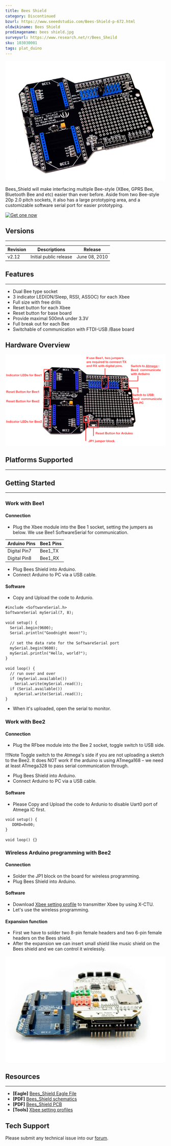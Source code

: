 ```yaml
---
title: Bees Shield
category: Discontinued
bzurl: https://www.seeedstudio.com/Bees-Shield-p-672.html
oldwikiname: Bees Shield
prodimagename: bees shield.jpg
surveyurl: https://www.research.net/r/Bees_Sheild
sku: 103030001
tags: plat_duino
---
```


![enter image description here](https://github.com/SeeedDocument/Bees_Shield/raw/master/img/bees%20shield.jpg)

Bees_Shield will make interfacing multiple Bee-style (XBee, GPRS Bee, Bluetooth Bee and etc) easier than ever before. Aside from two Bee-style 20p 2.0 pitch sockets, it also has a large prototyping area, and a customizable software serial port for easier prototyping.

[![Get one now](https://raw.githubusercontent.com/SeeedDocument/Seeed-WiKi/master/docs/images/get_one_now.png)](https://www.seeedstudio.com/Bees-Shield-p-672.html)

## Versions
---------------

| Revision | Descriptions  | Release        |
|----------|--------------|----------------|
| v2.12| Initial public release| June 08, 2010  |


## Features
-------------------
- Dual Bee type socket
- 3 indicator LED(ON/Sleep, RSSI, ASSOC) for each Xbee
- Full size with free drills
- Reset button for each Xbee
- Reset button for base board
- Provide maximal 500mA under 3.3V
- Full break out for each Bee
- Switchable of communication with FTDI-USB /Base board

## Hardware Overview

![](https://github.com/SeeedDocument/Bees_Shield/raw/master/img/Bees%20Shield%20Hardware.jpg)

## Platforms Supported
-------------------

## Getting Started
-------------------
### Work with Bee1

#### Connection
- Plug the Xbee module into the Bee 1 socket, setting the jumpers as below. We use Bee1 SoftwareSerial for communication.

| Arduino Pins   | Bee1 Pins     |
| :------------- | :-------------|
| Digital Pin7   | Bee1_TX       |
| Digital Pin8   | Bee1_RX       |

- Plug Bees Shield into Arduino.
- Connect Arduino to PC via a USB cable.

#### Software
- Copy and Upload the code to Ardunio.

```
#include <SoftwareSerial.h>
SoftwareSerial mySerial(7, 8);

void setup() {
  Serial.begin(9600);
  Serial.println("Goodnight moon!");

  // set the data rate for the SoftwareSerial port
  mySerial.begin(9600);
  mySerial.println("Hello, world?");
}

void loop() {
  // run over and over
  if (mySerial.available())
    Serial.write(mySerial.read());
  if (Serial.available())
    mySerial.write(Serial.read());
}

```
- When it's uploaded, open the serial to monitor.

### Work with Bee2

#### Connection
- Plug the RFbee module into the Bee 2 socket, toggle switch to USB side.

!!!Note
    Toggle switch to the Atmega's side if you are not uploading a sketch to the Bee2. It does NOT work if the arduino is using ATmega168 – we need at least ATmega328 to pass serial communication through.
- Plug Bees Shield into Arduino.
- Connect Arduino to PC via a USB cable.

#### Software
- Please Copy and Upload the code to Ardunio to disable Uart0 port of Atmega IC first.

```
void setup() {
   DDRD=0x00;
}

void loop() {}

```

### Wireless Arduino programming with Bee2

#### Connection
- Solder the JP1 block on the board for wireless programming.
- Plug Bees Shield into Arduino.

#### Software
- Download [Xbee setting profile](https://github.com/SeeedDocument/Bees_Shield/raw/master/res/Xbee%20setting%20profiles.zip) to transmitter Xbee by using X-CTU.
- Let's use the wireless programming.

#### Expansion function

- First we have to solder two 8-pin female headers and two 6-pin female headers on the Bees shield.
- After the expansion we can insert small shield like music shield on the Bees shield and we can control it wirelessly.

![](https://github.com/SeeedDocument/Bees_Shield/raw/master/img/Bees-Shield-expan2.jpg)


## Resources
-------------------
- **[Eagle]** [Bees_Shield Eagle File ](https://github.com/SeeedDocument/Bees_Shield/raw/master/res/Bees_Shield_V2.12_Eagle_files.zip)
- **[PDF]** [Bees_Shield schematics](https://github.com/SeeedDocument/Bees_Shield/raw/master/res/Bees_Shield%20Sch.pdf)
- **[PDF]** [Bees_Shield PCB](https://github.com/SeeedDocument/Bees_Shield/raw/master/res/Bees_Shield%20PCB.pdf)
- **[Tools]** [Xbee setting profiles](https://github.com/SeeedDocument/Bees_Shield/raw/master/res/Xbee%20setting%20profiles.zip)

## Tech Support
Please submit any technical issue into our [forum](http://forum.seeedstudio.com/). 